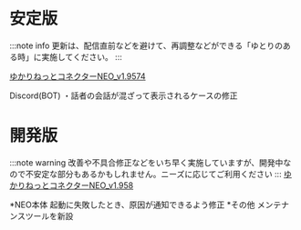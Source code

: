 # 安定版
:::note info
更新は、配信直前などを避けて、再調整などができる「ゆとりのある時」に実施してください。
:::

[ゆかりねっとコネクターNEO_v1.9574](https://machanbazaar.com/wp-content/uploads/2022/07/YNCneo_v1.9574.zip)

Discord(BOT)
・話者の会話が混ざって表示されるケースの修正

# 開発版
:::note warning
改善や不具合修正などをいち早く実施していますが、開発中なので不安定な部分もあるかもしれません。ニーズに応じてご利用ください
:::
[ゆかりねっとコネクターNEO_v1.958](https://machanbazaar.com/wp-content/uploads/2022/08/YNCneo_v1.958.zip)

*NEO本体
 起動に失敗したとき、原因が通知できるよう修正
*その他
 メンテナンスツールを新設
